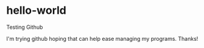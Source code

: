 # hello-world
Testing Github

I'm trying github hoping that can help ease managing my programs. Thanks!
